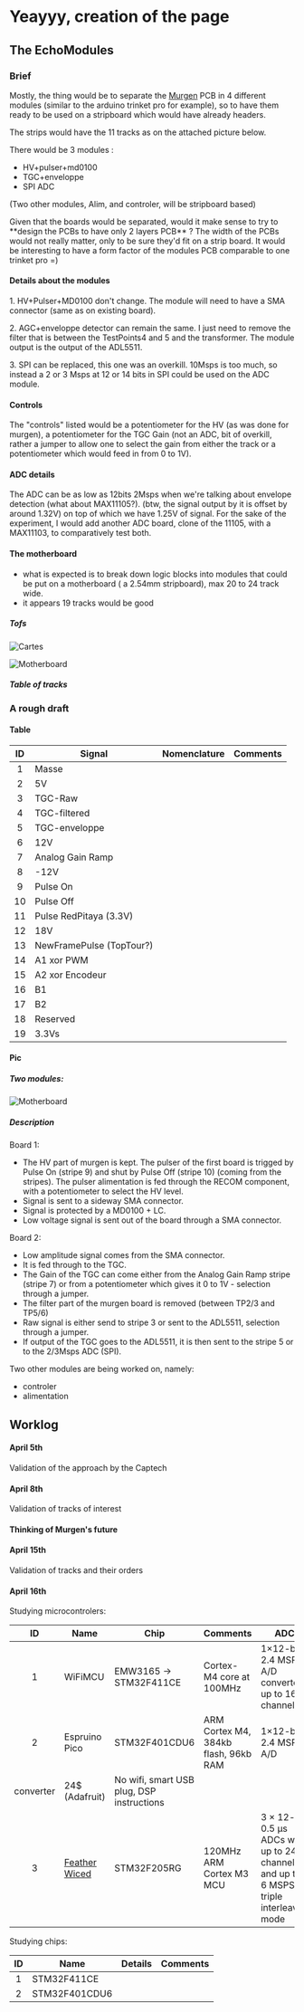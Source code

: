 Yeayyy, creation of the page
============================

The EchoModules
---------------

### Brief

Mostly, the thing would be to separate the
[Murgen](http://github.com/murgen-dev-kit/) PCB in 4 different
modules (similar to the arduino trinket pro for example), so to have
them ready to be used on a stripboard which would have already headers.

The strips would have the 11 tracks as on the attached picture below.

There would be 3 modules :

-   HV+pulser+md0100
-   TGC+enveloppe
-   SPI ADC

(Two other modules, Alim, and controler, will be stripboard based)

Given that the boards would be separated, would it make sense to try
to \*\*design the PCBs to have only 2 layers PCB\*\* ? The width of the
PCBs would not really matter, only to be sure they'd fit on a strip
board. It would be interesting to have a form factor of the modules PCB
comparable to one trinket pro =)

#### Details about the modules

1\. HV+Pulser+MD0100 don't change. The module will need to have a SMA
connector (same as on existing board).

2\. AGC+enveloppe detector can remain the same. I just need to remove the
filter that is between the TestPoints4 and 5 and the transformer. The
module output is the output of the ADL5511.

3\. SPI can be replaced, this one was an overkill. 10Msps is too much, so
instead a 2 or 3 Msps at 12 or 14 bits in SPI could be used on the ADC
module.

#### Controls

The "controls" listed would be a potentiometer for the HV (as was done
for murgen), a potentiometer for the TGC Gain (not an ADC, bit of
overkill, rather a jumper to allow one to select the gain from either
the track or a potentiometer which would feed in from 0 to 1V).

#### ADC details

The ADC can be as low as 12bits 2Msps when we're talking about envelope
detection (what about MAX11105?). (btw, the signal output by it is
offset by around 1.32V) on top of which we have 1.25V of signal. For the
sake of the experiment, I would add another ADC board, clone of the
11105, with a MAX11103, to comparatively test both.

#### The motherboard

- what is expected is to break down logic blocks into modules that could be put on a motherboard ( a 2.54mm stripboard), max 20 to 24 track wide.
- it appears 19 tracks would be good

##### Tofs

![Cartes](/images/600px-Cartes.png)


![Motherboard](/images/600px-Motherboard.png)



##### Table of tracks

### A rough draft

#### Table

| ID | Signal | Nomenclature | Comments |
|:--:|--------|--------------|----------|
| 1  | Masse |              |          |
| 2  | 5V  |              |          |
| 3  | TGC-Raw       |              |          |
| 4  | TGC-filtered  |              |          |
| 5  | TGC-enveloppe |              |          |
| 6  | 12V |              |          |
| 7  | Analog Gain Ramp |              |          |
| 8  | -12V |              |          |
| 9  | Pulse On  |              |          |
| 10 | Pulse Off |              |          |
| 11 | Pulse RedPitaya (3.3V) |              |          |
| 12 | 18V |              |          |
| 13 | NewFramePulse (TopTour?) |              |          |
| 14 | A1 xor PWM  |              |          |
| 15 | A2 xor Encodeur |              |          |
| 16 | B1 |              |          |
| 17 | B2 |              |          |
| 18 | Reserved |              |          |
| 19 | 3.3Vs |              |          |

#### Pic

##### Two modules:

![Motherboard](/images/DSC_0284.JPG)

##### Description

Board 1:
* The HV part of murgen is kept. The pulser of the first board is trigged by Pulse On (stripe 9) and shut by Pulse Off (stripe 10) (coming from the stripes). The pulser alimentation is fed through the RECOM component, with a potentiometer to select the HV level.
* Signal is sent to a sideway SMA connector. 
* Signal is protected by a MD0100 + LC.
* Low voltage signal is sent out of the board through a SMA connector.

Board 2:
* Low amplitude signal comes from the SMA connector.
* It is fed through to the TGC.
* The Gain of the TGC can come either from the Analog Gain Ramp stripe (stripe 7) or from a potentiometer which gives it 0 to 1V - selection through a jumper.
* The filter part of the murgen board is removed (between TP2/3 and TP5/6)
* Raw signal is either send to stripe 3 or sent to the ADL5511, selection through a jumper.
* If output of the TGC goes to the ADL5511, it is then sent to the stripe 5 or to the 2/3Msps ADC (SPI).

Two other modules are being worked on, namely:
* controler
* alimentation


Worklog
-------

#### April 5th

Validation of the approach by the Captech

#### April 8th

Validation of tracks of interest


#### Thinking of Murgen's future



#### April 15th 

Validation of tracks and their orders

#### April 16th 

Studying microcontrolers:

| ID | Name | Chip | Comments | ADC |Price| COmments |
|:--:|--------|--------------|----------|----|----|----|
| 1  | WiFiMCU |  EMW3165 -> STM32F411CE | Cortex-M4 core at 100MHz | 1×12-bit, 2.4 MSPS A/D converter: up to 16 channels  | 8$ |Has wifi|
| 2  | Espruino Pico |  STM32F401CDU6 | ARM Cortex M4, 384kb flash, 96kb RAM | 1×12-bit, 2.4 MSPS A/D 
converter  | 24$ (Adafruit) |No wifi, smart USB plug, DSP instructions|
| 3  | [Feather Wiced](https://www.adafruit.com/products/3056) |  STM32F205RG|  120MHz ARM Cortex M3 MCU | 3 × 12-bit, 0.5 μs ADCs with up to 24 channels and up to 6 MSPS in triple interleaved mode  | 34$ |Has wifi, support for battery|



Studying chips:

| ID | Name | Details | Comments |
|:--:|--------|--------------|----------|
| 1  | STM32F411CE |              |          |
| 2  | STM32F401CDU6 |              |          |
